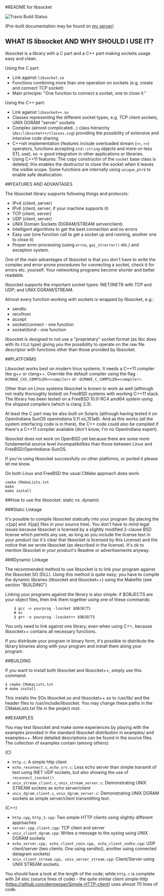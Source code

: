 #README for libsocket

![Travis Build Status](https://api.travis-ci.org/dermesser/libsocket.png )

(Pre-built documentation may be found on [my
 server](http://lbo.spheniscida.de/doc/libsocket/doxygen/index.html))

## WHAT IS libsocket AND WHY SHOULD I USE IT?

libsocket is a library with a C part and a C++ part making sockets usage easy and clean.

Using the C part:

- Link against `libsocket.so`
- Functions combining more than one operation on sockets (e.g. create and connect TCP socket)
- Main principle: "One function to connect a socket, one to close it."

Using the C++ part:

- Link against `libsocket++.so`
- Classes representing the different socket types, e.g. TCP client sockets, UNIX DGRAM "server"
sockets
- Complex (almost complicated...) class hierarchy (`doc/libsocket++/classes.svg`) providing the
possibility of extensive and intensive code sharing.
- C++ish implementation (features include overloaded stream (`<<`, `>>`) operators, functions
accepting `std::string` objects and more-or-less STL use), so -> good integration in other
applications or libraries.
- Using C++11 features: The copy constructor of the `socket` base class is deleted; this enables the
destructor to close the socket when it leaves the visible scope. Some functions are internally using
`unique_ptr`s to enable safe deallocation.


##FEATURES AND ADVANTAGES

The libsocket library supports following things and protocols:

* IPv4 (client, server)
* IPv6 (client, server; if your machine supports it)
* TCP (client, server)
* UDP (client, server)
* UNIX Domain Sockets (DGRAM/STREAM server/client)
* Intelligent algorithms to get the best connection and no errors
* Easy use (one function call to get a socket up and running, another one to close it)
* Proper error processing (using `errno`, `gai_strerror()` etc.) and exception system.

One of the main advantages of libsocket is that you don't have to write the complex and error-prone
procedures for connecting a socket, check it for errors etc. yourself. Your networking programs
become shorter and better readable.

libsocket supports the important socket types: INET/INET6 with TCP and UDP; and UNIX DGRAM/STREAM.

Almost every function working with sockets is wrapped by libsocket, e.g.:
* sendto
* recvfrom
* accept
* socket/connect - one function
* socket/bind    - one function

libsocket is designed to not use a "proprietary" socket format (as libc does with its `FILE` type)
giving you the possibility to operate on the raw file descriptor with functions other than those provided by
libsocket.

##PLATFORMS

Libsocket works best on modern linux systems. It needs a C++11 compiler like g++ or clang++. Override the
default compiler using the flag `-DCMAKE_CXX_COMPILER=<compiler>` or `-DCMAKE_C_COMPILER=<compiler>`.

Other than on Linux systems libsocket is known to work as well (although not really thoroughly tested) on
FreeBSD systems with working C++11 stack. The library has been tested on a FreeBSD 10.0-RC4 amd64 system
using the shipped compilers (which is clang 3.3).

At least the C part may be also built on Solaris (although having tested it on OpenIndiana SunOS openindiana 5.11 oii\_151a8).
And as this works (all the system interfacing code is in there), the C++ code could also be compiled if there's 
a C++11 compiler available (don't know; I'm no OpenIndiana expert).

libsocket does not work on OpenBSD yet because there are some more fundamental source level incompatibilities
than those between Linux and FreeBSD/OpenIndiana-SunOS.

If you're using libsocket successfully on other platforms, or ported it please let me know.

On both Linux and FreeBSD the usual CMake approach does work:

    cmake CMakeLists.txt
    make
    make install

##How to use the libsocket: static vs. dynamic

###Static Linkage

It's possible to compile libsocket statically into your program (by placing the .c[pp] and .h[pp]
files in your source tree). You don't have to mind legal issues because libsocket is licensed by
a slightly modified 2-clause BSD license which permits any use, as long as you include the license
text in your product (so it's clear that libsocket is licensed by this License) and the notice that
*we* wrote libsocket (as described in the license). It's ok to mention libsocket in your product's
Readme or advertisements anyway.

###Dynamic Linkage

The recommended method to use libsocket is to link your program against the libsocket SO (DLL). Using this
method is quite easy; you have to compile the dynamic libraries (libsocket and libsocket++) using
the Makefile (see section "BUILDING")

Linking your programs against the library is also simple: if $OBJECTS are your object files, then link
them together using one of these commands:

        $ gcc -o yourprog -lsocket $OBJECTS
        # or
        $ g++ -o yourprog -lsocket++ $OBJECTS

You only need to link against one library, even when using C++, because libsocket++ contains all
necessary functions.

If you distribute your program in binary form, it's possible to distribute the library binaries along with
your program and install them along your program.

##BUILDING

If you want to install both libsocket and libsocket++, simply use this command:

    $ cmake CMakeLists.txt
    # make install

This installs the SOs libsocket.so and libsocket++.so to /usr/lib/ and the header files to
/usr/include/libsocket. You may change these paths in the CMakeLists.txt file in the project root.

##EXAMPLES

You may test libsocket and make some experiences by playing with the examples provided in the
standard libsocket distribution in examples/ and examples++. More detailed descriptions can be found
in the source files. The collection of examples contain (among others):

(C)

* `http.c`: A simple http client
* `echo_reconnect.c`, `echo_srv.c`: Less echo server than simple transmit of text using INET UDP
sockets, but also showing the use of `reconnect_isocket()`
* `unix_stream_client.c`, `unix_stream_server.c`: Demonstrating UNIX STREAM sockets as echo
server/client
* `unix_dgram_client.c`, `unix_dgram_server.c`: Demonstrating UNIX DGRAM sockets as simple
server/client transmitting text.

(C++)

* `http.cpp`, `http_2.cpp`: Two simple HTTP clients using slightly different approaches
* `server.cpp`, `client.cpp`: TCP client and server
* `unix_client_dgram.cpp`: Writes a message to the syslog using UNIX DGRAM sockets
* `echo_server.cpp, echo_client_conn.cpp, echo_client_sndto.cpp`: UDP client/server (two clients:
        One using sendto(), another using connected datagram sockets)
* `unix_client_stream.cpp, unix_server_stream.cpp`: Client/Server using UNIX STREAM sockets.

You should have a look at the length of the code; while `http.c` is complete with 24 sloc (source
        lines of code) - the quite similar client simple-http
(https://github.com/dermesser/Simple-HTTP-client) uses almost 70 lines of code.


